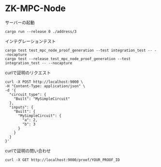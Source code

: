 # ZK-MPC-Node

サーバーの起動

```
cargo run --release 0 ./address/3
```

インテグレーションテスト
```
cargo test test_mpc_node_proof_generation --test integration_test -- --nocapture
cargo test --release test_mpc_node_proof_generation --test integration_test -- --nocapture
```

curlで証明のリクエスト
```
curl -X POST http://localhost:9000 \
-H "Content-Type: application/json" \
-d '{
  "circuit_type": {
    "Built": "MySimpleCircuit"
  },
  "inputs": {
    "Built": {
      "MySimpleCircuit": {
        "a": 2,
        "b": 3
      }
    }
  }
}'
```

curlで証明の問い合わせ
```
curl -X GET http://localhost:9000/proof/YOUR_PROOF_ID
```